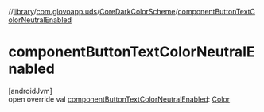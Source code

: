 //[library](../../../index.md)/[com.glovoapp.uds](../index.md)/[CoreDarkColorScheme](index.md)/[componentButtonTextColorNeutralEnabled](component-button-text-color-neutral-enabled.md)

# componentButtonTextColorNeutralEnabled

[androidJvm]\
open override val [componentButtonTextColorNeutralEnabled](component-button-text-color-neutral-enabled.md): [Color](https://developer.android.com/reference/kotlin/androidx/compose/ui/graphics/Color.html)

